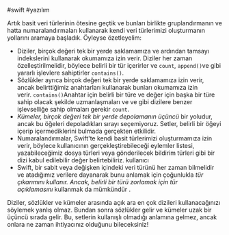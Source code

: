 #swift #yazılım 

Artık basit veri türlerinin ötesine geçtik ve bunları birlikte gruplandırmanın ve hatta numaralandırmaları kullanarak kendi veri türlerimizi oluşturmanın yollarını aramaya başladık. Öyleyse özetleyelim:

-   Diziler, birçok değeri tek bir yerde saklamamıza ve ardından tamsayı indekslerini kullanarak okumamıza izin verir. Diziler her zaman özelleştirilmelidir, böylece belirli bir tür içerirler ve `count`, `append()`ve gibi yararlı işlevlere sahiptirler `contains()`.
-   Sözlükler ayrıca birçok değeri tek bir yerde saklamamıza izin verir, ancak belirttiğimiz anahtarları kullanarak bunları okumamıza izin verir. `contains()`Anahtar için belirli bir türe ve değer için başka bir türe sahip olacak şekilde uzmanlaşmaları ve ve gibi dizilere benzer işlevselliğe sahip olmaları gerekir `count`.
-   _Kümeler, birçok değeri tek bir yerde depolamanın üçüncü_ bir yoludur, ancak bu öğeleri depoladıkları sırayı seçemiyoruz. Setler, belirli bir öğeyi içerip içermediklerini bulmada gerçekten etkilidir.
-   Numaralandırmalar, Swift'te kendi basit türlerimizi oluşturmamıza izin verir, böylece kullanıcının gerçekleştirebileceği eylemler listesi, yazabileceğimiz dosya türleri veya gönderilecek bildirim türleri gibi bir dizi kabul edilebilir değer belirtebiliriz. kullanıcı
-   Swift, bir sabit veya değişken içindeki veri türünü her zaman bilmelidir ve atadığımız verilere dayanarak bunu anlamak için çoğunlukla _tür çıkarımını kullanır._ _Ancak, belirli bir türü zorlamak için tür açıklamasını_ kullanmak da mümkündür .

Diziler, sözlükler ve kümeler arasında açık ara en çok dizileri kullanacağınızı söylemek yanlış olmaz. Bundan sonra sözlükler gelir ve kümeler uzak bir üçüncü sırada gelir. Bu, setlerin kullanışlı olmadığı anlamına gelmez, ancak onlara ne zaman ihtiyacınız olduğunu bileceksiniz!